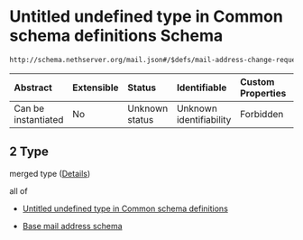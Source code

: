 # Untitled undefined type in Common schema definitions Schema

```txt
http://schema.nethserver.org/mail.json#/$defs/mail-address-change-request/oneOf/2
```



| Abstract            | Extensible | Status         | Identifiable            | Custom Properties | Additional Properties | Access Restrictions | Defined In                                      |
| :------------------ | :--------- | :------------- | :---------------------- | :---------------- | :-------------------- | :------------------ | :---------------------------------------------- |
| Can be instantiated | No         | Unknown status | Unknown identifiability | Forbidden         | Allowed               | none                | [mail.json\*](mail.json "open original schema") |

## 2 Type

merged type ([Details](mail-defs-mail-address-change-request-oneof-2.md))

all of

*   [Untitled undefined type in Common schema definitions](mail-defs-mail-address-change-request-oneof-2-allof-0.md "check type definition")

*   [Base mail address schema](mail-defs-base-mail-address-schema.md "check type definition")
